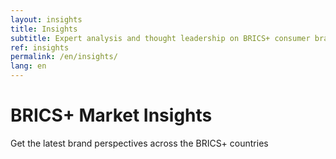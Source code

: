 ```yaml
---
layout: insights
title: Insights
subtitle: Expert analysis and thought leadership on BRICS+ consumer brands
ref: insights
permalink: /en/insights/
lang: en
---
```


<div class="insights-hero">
  <div class="insights-hero__content">
    <h1 class="insights-hero__heading">BRICS+ Market Insights</h1>
    <p class="insights-hero__subtitle">Get the latest brand perspectives across the BRICS+ countries</p>
  </div>
</div>